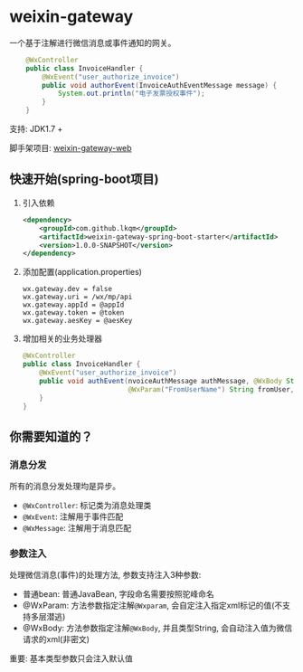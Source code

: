 # weixin-gateway
一个基于注解进行微信消息或事件通知的网关。

```java
    @WxController
    public class InvoiceHandler {
        @WxEvent("user_authorize_invoice")
        public void authorEvent(InvoiceAuthEventMessage message) {
            System.out.println("电子发票授权事件");
        }
    }
```

支持: JDK1.7 +

脚手架项目: [weixin-gateway-web](https://github.com/lkqm/weixin-java/tree/master/weixin-gateway/weixin-gateway-web)

## 快速开始(spring-boot项目)
1. 引入依赖
    ```xml
    <dependency>
        <groupId>com.github.lkqm</groupId>
        <artifactId>weixin-gateway-spring-boot-starter</artifactId>
        <version>1.0.0-SNAPSHOT</version>
    </dependency>
    ```
2. 添加配置(application.properties)
    ```properties
    wx.gateway.dev = false
    wx.gateway.uri = /wx/mp/api
    wx.gateway.appId = @appId
    wx.gateway.token = @token
    wx.gateway.aesKey = @aesKey
    ```
3. 增加相关的业务处理器
    ```java
    @WxController
    public class InvoiceHandler {
        @WxEvent("user_authorize_invoice")
        public void authEvent(nvoiceAuthMessage authMessage, @WxBody String xml, 
                              @WxParam("FromUserName") String fromUser, @WxParam("CreateTime") Integer createTime) {
        }
    }
    ```

## 你需要知道的？
### 消息分发
所有的消息分发处理均是异步。
- `@WxController`: 标记类为消息处理类
- `@WxEvent`: 注解用于事件匹配
- `@WxMessage`: 注解用于消息匹配

### 参数注入
处理微信消息(事件)的处理方法, 参数支持注入3种参数:

- 普通bean: 普通JavaBean, 字段命名需要按照驼峰命名
- @WxParam: 方法参数指定注解`@Wxparam`, 会自定注入指定xml标记的值(不支持多层潜逃)
- @WxBody: 方法参数指定注解`@WxBody`, 并且类型String, 会自动注入值为微信请求的xml(非密文)

重要: 基本类型参数只会注入默认值





